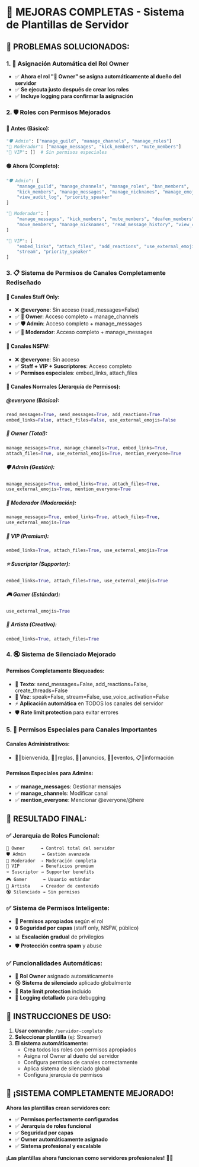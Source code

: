 # 🔧 MEJORAS COMPLETAS - Sistema de Plantillas de Servidor

## 🎯 **PROBLEMAS SOLUCIONADOS:**

### **1. 👑 Asignación Automática del Rol Owner**
- ✅ **Ahora el rol "👑 Owner" se asigna automáticamente al dueño del servidor**
- ✅ **Se ejecuta justo después de crear los roles**
- ✅ **Incluye logging para confirmar la asignación**

### **2. 🛡️ Roles con Permisos Mejorados**

#### **🔴 Antes (Básico):**
```python
"🛡️ Admin": ["manage_guild", "manage_channels", "manage_roles"]
"🔨 Moderador": ["manage_messages", "kick_members", "mute_members"]
"🎤 VIP": []  # Sin permisos especiales
```

#### **🟢 Ahora (Completo):**
```python
"🛡️ Admin": [
    "manage_guild", "manage_channels", "manage_roles", "ban_members",
    "kick_members", "manage_messages", "manage_nicknames", "manage_emojis",
    "view_audit_log", "priority_speaker"
]

"🔨 Moderador": [
    "manage_messages", "kick_members", "mute_members", "deafen_members",
    "move_members", "manage_nicknames", "read_message_history", "view_channel"
]

"🎤 VIP": [
    "embed_links", "attach_files", "add_reactions", "use_external_emojis",
    "stream", "priority_speaker"
]
```

### **3. 📋 Sistema de Permisos de Canales Completamente Rediseñado**

#### **📝 Canales Staff Only:**
- ❌ **@everyone**: Sin acceso (read_messages=False)
- ✅ **👑 Owner**: Acceso completo + manage_channels
- ✅ **🛡️ Admin**: Acceso completo + manage_messages
- ✅ **🔨 Moderador**: Acceso completo + manage_messages

#### **🔞 Canales NSFW:**
- ❌ **@everyone**: Sin acceso
- ✅ **Staff + VIP + Suscriptores**: Acceso completo
- ✅ **Permisos especiales**: embed_links, attach_files

#### **💬 Canales Normales (Jerarquía de Permisos):**

##### **@everyone (Básico):**
```python
read_messages=True, send_messages=True, add_reactions=True
embed_links=False, attach_files=False, use_external_emojis=False
```

##### **👑 Owner (Total):**
```python
manage_messages=True, manage_channels=True, embed_links=True,
attach_files=True, use_external_emojis=True, mention_everyone=True
```

##### **🛡️ Admin (Gestión):**
```python
manage_messages=True, embed_links=True, attach_files=True,
use_external_emojis=True, mention_everyone=True
```

##### **🔨 Moderador (Moderación):**
```python
manage_messages=True, embed_links=True, attach_files=True,
use_external_emojis=True
```

##### **🎤 VIP (Premium):**
```python
embed_links=True, attach_files=True, use_external_emojis=True
```

##### **⭐ Suscriptor (Supporter):**
```python
embed_links=True, attach_files=True, use_external_emojis=True
```

##### **🎮 Gamer (Estándar):**
```python
use_external_emojis=True
```

##### **🎨 Artista (Creativo):**
```python
embed_links=True, attach_files=True
```

### **4. 🔇 Sistema de Silenciado Mejorado**

#### **Permisos Completamente Bloqueados:**
- 📝 **Texto**: send_messages=False, add_reactions=False, create_threads=False
- 🎤 **Voz**: speak=False, stream=False, use_voice_activation=False
- ⚡ **Aplicación automática** en TODOS los canales del servidor
- 🛡️ **Rate limit protection** para evitar errores

### **5. 🎯 Permisos Especiales para Canales Importantes**

#### **Canales Administrativos:**
- 👋┃bienvenida, 📖┃reglas, 📢┃anuncios, 🎉┃eventos, 📋┃información

#### **Permisos Especiales para Admins:**
- ✅ **manage_messages**: Gestionar mensajes
- ✅ **manage_channels**: Modificar canal
- ✅ **mention_everyone**: Mencionar @everyone/@here

## 🎊 **RESULTADO FINAL:**

### **✅ Jerarquía de Roles Funcional:**
```
👑 Owner      → Control total del servidor
🛡️ Admin      → Gestión avanzada
🔨 Moderador  → Moderación completa
🎤 VIP        → Beneficios premium
⭐ Suscriptor → Supporter benefits
🎮 Gamer      → Usuario estándar
🎨 Artista    → Creador de contenido
🔇 Silenciado → Sin permisos
```

### **✅ Sistema de Permisos Inteligente:**
- 🎯 **Permisos apropiados** según el rol
- 🔒 **Seguridad por capas** (staff only, NSFW, público)
- 📊 **Escalación gradual** de privilegios
- 🛡️ **Protección contra spam** y abuse

### **✅ Funcionalidades Automáticas:**
- 👑 **Rol Owner** asignado automáticamente
- 🔇 **Sistema de silenciado** aplicado globalmente
- 📝 **Rate limit protection** incluido
- 🔧 **Logging detallado** para debugging

## 🚀 **INSTRUCCIONES DE USO:**

1. **Usar comando:** `/servidor-completo`
2. **Seleccionar plantilla** (ej: Streamer)
3. **El sistema automáticamente:**
   - Crea todos los roles con permisos apropiados
   - Asigna rol Owner al dueño del servidor
   - Configura permisos de canales correctamente
   - Aplica sistema de silenciado global
   - Configura jerarquía de permisos

## 🎉 **¡SISTEMA COMPLETAMENTE MEJORADO!**

**Ahora las plantillas crean servidores con:**
- ✅ **Permisos perfectamente configurados**
- ✅ **Jerarquía de roles funcional**
- ✅ **Seguridad por capas**
- ✅ **Owner automáticamente asignado**
- ✅ **Sistema profesional y escalable**

**¡Las plantillas ahora funcionan como servidores profesionales!** 🦞✨
